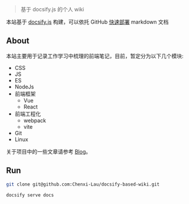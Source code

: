 <!--
 * @Author: 刘晨曦
 * @Date: 2021-02-08 10:29:43
 * @LastEditTime: 2021-08-25 15:31:29
 * @LastEditors: Please set LastEditors
 * @Description: In User Settings Edit
 * @FilePath: \docsify-based-wiki\docs\README.md
-->

> 基于 docsify.js 的个人 wiki

本站基于 [docsify.js](https://docsify.js.org/#/zh-cn/) 构建，可以依托 GitHub [快速部署](https://docsify.js.org/#/zh-cn/deploy) markdown 文档

## About

本站主要用于记录工作学习中梳理的前端笔记，目前，暂定分为以下几个模块:

- CSS
- JS
- ES
- NodeJs
- 前端框架
  - Vue
  - React
- 前端工程化
  - webpack
  - vite
- Git
- Linux

关于项目中的一些文章请参考 [Blog](https://chenxi-lau.github.io/wiki-based-docsify/#/)。

## Run

```bash
git clone git@github.com:Chenxi-Lau/docsify-based-wiki.git

docsify serve docs
```

##
